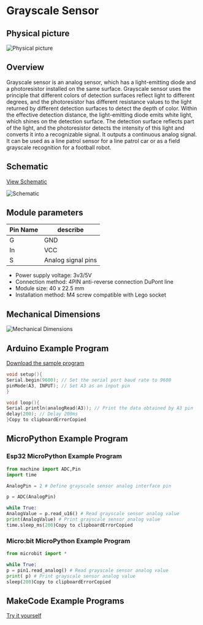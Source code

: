 # Grayscale Sensor

## Physical picture



![Physical picture](http://localhost:3000/en/ph2.0_sensors/sensors/grayscale_sensor/picture/grayscale_sensor.png)



## Overview

Grayscale sensor is an analog sensor, which has a light-emitting diode and a photoresistor installed on the same surface. Grayscale sensor uses the principle that different colors of detection surfaces reflect light to different degrees, and the photoresistor has different resistance values to the light returned by different detection surfaces to detect the depth of color. Within the effective detection distance, the light-emitting diode emits white light, which shines on the detection surface. The detection surface reflects part of the light, and the photoresistor detects the intensity of this light and converts it into a recognizable signal. It outputs a continuous analog signal. It can be used as a line patrol sensor for a line patrol car or as a field grayscale recognition for a football robot.

## Schematic

[View Schematic](en/ph2.0_sensors/sensors/grayscale_sensor/grayscale_sensor_schematic.pdf)



![Schematic](http://localhost:3000/en/ph2.0_sensors/sensors/grayscale_sensor/picture/grayscale_sensor_schematic.png)



## Module parameters

| Pin Name | describe           |
| -------- | ------------------ |
| G        | GND                |
| In       | VCC                |
| S        | Analog signal pins |

- Power supply voltage: 3v3/5V
- Connection method: 4PIN anti-reverse connection DuPont line
- Module size: 40 x 22.5 mm
- Installation method: M4 screw compatible with Lego socket

## Mechanical Dimensions



![Mechanical Dimensions](http://localhost:3000/en/ph2.0_sensors/sensors/grayscale_sensor/picture/grayscale_sensor_assembly.png)



## Arduino Example Program

[Download the sample program](en/ph2.0_sensors/sensors/grayscale_sensor/grayscale_sensor.zip)

```c
void setup(){
Serial.begin(9600); // Set the serial port baud rate to 9600
pinMode(A3, INPUT); // Set A3 as an input pin
}

void loop(){
Serial.println(analogRead(A3)); // Print the data obtained by A3 pin
delay(200); // Delay 200ms
}Copy to clipboardErrorCopied
```

## MicroPython Example Program

### Esp32 MicroPython Example Program

```python
from machine import ADC,Pin
import time

AnalogPin = 2 # Define grayscale sensor analog interface pin

p = ADC(AnalogPin)

while True:
AnalogValue = p.read_u16() # Read grayscale sensor analog value
print(AnalogValue) # Print grayscale sensor analog value
time.sleep_ms(200)Copy to clipboardErrorCopied
```

### Micro:bit MicroPython Example Program

```python
from microbit import *

while True:
p = pin1.read_analog() # Read grayscale sensor analog value
print( p) # Print grayscale sensor analog value
sleep(200)Copy to clipboardErrorCopied
```

## MakeCode Example Programs

[Try it yourself](https://makecode.microbit.org/_fakY8cFmMMch)